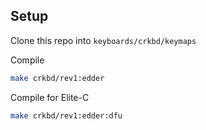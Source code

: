 ## Setup

Clone this repo into `keyboards/crkbd/keymaps`

Compile
```bash
make crkbd/rev1:edder
```

Compile for Elite-C

```bash
make crkbd/rev1:edder:dfu
```
